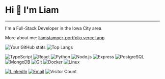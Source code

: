 # Hi 👋 I'm Liam
---
I'm a Full-Stack Developer in the Iowa City area.



More about me: [liamstamper-portfolio.vercel.app](https://liamstamper-portfolio.vercel.app)

![Your GitHub stats](https://github-readme-stats.vercel.app/api?username=liamstamper&show_icons=true&theme=radical)
![Top Langs](https://github-readme-stats.vercel.app/api/top-langs/?username=liamstamper&layout=compact&theme=radical)

![TypeScript](https://img.shields.io/badge/TypeScript-3178C6?logo=typescript&logoColor=white)
![React](https://img.shields.io/badge/React-61DAFB?logo=react&logoColor=black)
![Python](https://img.shields.io/badge/Python-3776AB?logo=python&logoColor=white)
![Node.js](https://img.shields.io/badge/Node.js-339933?logo=node.js&logoColor=white)
![Express](https://img.shields.io/badge/Express-gray?logo=express&logoColor=white)
![PostgreSQL](https://img.shields.io/badge/PostgreSQL-336791?logo=postgresql&logoColor=white)
![MongoDB](https://img.shields.io/badge/MongoDB-47A248?logo=mongodb&logoColor=white)
![Git](https://img.shields.io/badge/Git-F05032?logo=git&logoColor=white)
![Docker](https://img.shields.io/badge/Docker-2496ED?logo=docker&logoColor=white)
![Linux](https://img.shields.io/badge/Linux-FCC624?logo=linux&logoColor=black)

[![LinkedIn](https://img.shields.io/badge/LinkedIn-0077B5?logo=linkedin&logoColor=white)](https://linkedin.com/in/liamstamper)
[![Email](https://img.shields.io/badge/Email-D14836?logo=gmail&logoColor=white)](mailto:liam.stamper@gmail.com)
![Visitor Count](https://komarev.com/ghpvc/?username=liamstamper&color=blue)
